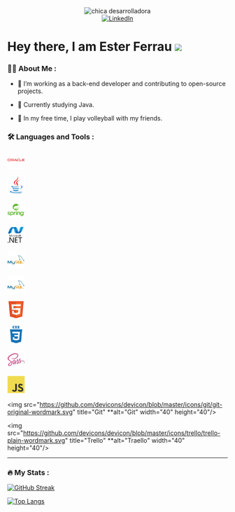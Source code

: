 <div align="center">
    <img src="https://user-images.githubusercontent.com/76187093/209886696-4a8475c2-45d1-45cd-96e0-732dc21834b2.png" alt="chica desarrolladora" with="auto" height="auto" >
</div>

<div id="badges" align="center">
  <a href="https://www.linkedin.com/in/ester-ferrau-157b56196/">
    <img src="https://img.shields.io/badge/LinkedIn-blue?style=for-the-badge&logo=linkedin&logoColor=white" alt="LinkedIn"/>
  </a>
</div>


<h1>
  Hey there, I am Ester Ferrau
  <img src="https://media.giphy.com/media/hvRJCLFzcasrR4ia7z/giphy.gif" width="30px"/>
</h1>

### :woman_technologist: About Me :

- :telescope: I’m working as a back-end developer and contributing to open-source projects.

- :seedling: Currently studying Java.

- :volleyball: In my free time, I play volleyball with my friends.


### :hammer_and_wrench: Languages and Tools :

<div>

   <img src="https://github.com/devicons/devicon/blob/master/icons/oracle/oracle-original.svg" title="Oracle" alt="Oracle" width="40" height="40"/>&nbsp;

   <img src="https://github.com/devicons/devicon/blob/master/icons/java/java-original.svg" title="React" alt="Java" width="40" height="40"/>&nbsp;

   <img src="https://github.com/devicons/devicon/blob/master/icons/spring/spring-original-wordmark.svg" title="SpringBoot" alt="SpringBoot" width="40" height="40"/>&nbsp;

   <img src="https://github.com/devicons/devicon/blob/master/icons/dot-net/dot-net-original-wordmark.svg" title=".NET" alt=".NET" width="40" height="40"/>&nbsp;
   
   <img src="https://github.com/devicons/devicon/blob/master/icons/mysql/mysql-original-wordmark.svg" title="MySQL" alt="MySQL" width="40" height="40"/>&nbsp;

   <img src="https://github.com/devicons/devicon/blob/master/icons/mysql/mysql-original-wordmark.svg" title="MySQL" alt="MySQL" width="40" height="40"/>&nbsp;

   <img src="https://github.com/devicons/devicon/blob/master/icons/html5/html5-original.svg" title="HTML5" alt="HTML" width="40" height="40"/>&nbsp;

   <img src="https://github.com/devicons/devicon/blob/master/icons/css3/css3-plain-wordmark.svg"  title="CSS3" alt="CSS" width="40" height="40"/>&nbsp;

   <img src="https://github.com/devicons/devicon/blob/master/icons/sass/sass-original.svg" title="SASS" alt="SASS" width="40" height="40"/>&nbsp;
  
  <img src="https://github.com/devicons/devicon/blob/master/icons/javascript/javascript-original.svg" title="JavaScript" alt="JavaScript" width="40" height="40"/>&nbsp;

  <img src="https://github.com/devicons/devicon/blob/master/icons/git/git-original-wordmark.svg" title="Git" **alt="Git" width="40" height="40"/>

  <img src="https://github.com/devicons/devicon/blob/master/icons/trello/trello-plain-wordmark.svg" title="Trello" **alt="Traello" width="40" height="40"/>

</div>

---

### :fire: My Stats :

[![GitHub Streak](http://github-readme-streak-stats.herokuapp.com?user=Ferrau&theme=dark)](https://git.io/streak-stats)

[![Top Langs](https://github-readme-stats.vercel.app/api/top-langs/?username=Ferrau&layout=compact&theme=vision-friendly-dark)](https://github.com/anuraghazra/github-readme-stats)


<!--
**Ferrau/Ferrau** is a ✨ _special_ ✨ repository because its `README.md` (this file) appears on your GitHub profile.

Here are some ideas to get you started:

- 🔭 I’m currently working on ...
- 🌱 I’m currently learning ...
- 👯 I’m looking to collaborate on ...
- 🤔 I’m looking for help with ...
- 💬 Ask me about ...
- 📫 How to reach me: ...
- 😄 Pronouns: ...
- ⚡ Fun fact: ...
-->

